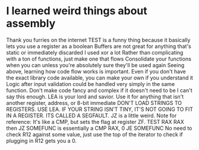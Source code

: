 # I learned weird things about assembly

Thank you furries on the internet
TEST is a funny thing because it basically lets you use a register as a boolean
Buffers are not great for anything that's static or immediately discarded
I used xor a lot
Rather than complicating with a ton of functions, just make one that flows
Consolidate your functions when you can unless you're absolutely sure they'll be used again
Seeing above, learning how code flow works is important. Even if you don't have the exact library code available, you can make your own if you understand it
Logic after input validation could be handled very simply in the same function. Don't make code fancy and complex if it doesn't need to be
I can't say this enough. LEA is your lord and savior. Use it for anything that isn't another register, address, or 8-bit immediate
DON'T LOAD STRINGS TO REGISTERS. USE LEA. IF YOUR STRING ISN'T TINY, IT'S NOT GOING TO FIT IN A REGISTER. ITS CALLED A SEGFAULT.
JZ is a little weird. Note for reference: It's like a CMP, but sets the flag at register ZF. TEST RAX RAX then JZ SOMEFUNC is essentially a CMP RAX, 0 JE SOMEFUNC
No need to check R12 against some value, just use the top of the iterator to check if plugging in R12 gets you a 0.
